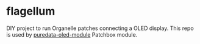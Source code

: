 # flagellum
DIY project to run Organelle patches connecting a OLED display. This repo is used by [puredata-oled-module](https://github.com/redraw/puredata-oled-module) Patchbox module.
